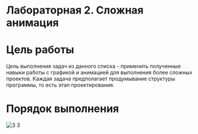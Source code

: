 # Лабораторная 2. Сложная анимация
# Цель работы
Цель выполнения задач из данного списка - применить полученные навыки работы с графикой и анимацией для выполнения более сложных проектов. Каждая задача предполагает продумывание структуры программы, то есть этап проектирования. 
# Порядок выполнения

![3 3](https://user-images.githubusercontent.com/92590831/170118235-f39b351c-e224-47f6-a9cd-3bdfe9b91f36.gif)
